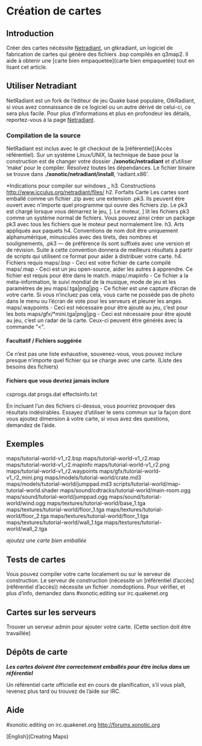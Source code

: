 Création de cartes
==================

Introduction
------------

Créer des cartes nécéssite [Netradiant](Netradiant), un gtkradiant, un logiciel de fabrication de cartes qui génère des fichiers .bsp compilés en q3map2. Il aide à obtenir une [carte bien empaquetée](carte bien empaquetée) tout en lisant cet article.

Utiliser Netradiant
-------------------

NetRadiant est un fork de l’éditeur de jeu Quake basé populaire, GtkRadiant, si vous avez connaissance de ce logiciel ou un autre dérivé de celui-ci, ce sera plus facile.
Pour plus d’informations et plus en profondeur les détails, reportez-vous à la page [Netradiant](Netradiant).

### Compilation de la source

NetRadiant est inclus avec le git checkout de la [référentiel](Accès référentiel). Sur un système Linux/UNIX, la technique de base pour la construction est de changer votre dossier **./xonotic/netradiant** et d’utiliser ‘make’ pour le compiler. Résolvez toutes les dépendances. Le fichier binaire se trouve dans **./xonotic/netradiant/install**, ‘radiant.x86’.

*Indications pour compiler sur windows \_
h3. Constructions
http://www.icculus.org/netradiant/files/
h2. Forfaits Carte
Les cartes sont emballé comme un fichier .zip avec une extension .pk3. Ils peuvent être ouvert avec n’importe quel programme qui ouvre des fichiers zip. Le pk3 est chargé lorsque vous démarrez le jeu, ]. Le moteur, ] lit les fichiers pk3 comme un système normal de fichiers. Vous pouvez ainsi créer un package pk3 avec tous les fichiers que le moteur peut normalement lire.
h3. Arts appliqués aux paquets
h4. Conventions de nom
<mapname> doit être uniquement alphanumérique, minuscules avec des tirets, des nombres et soulignements, .pk3 — de préférence ils sont suffixés avec une version et de révision. Suite à cette convention donnera de meilleurs résultats à partir de scripts qui utilisent ce format pour aider à distribuer votre carte.
h4. Fichiers requis
maps/<mapname>.bsp - Ceci est votre fichier de carte compilé
maps/<mapname>.map - Ceci est un jeu open-source, aider les autres à apprendre. Ce fichier est requis pour être dans le match.
maps/<mapname>.mapinfo - Ce fichier a la méta-information, le suivi mondial de la musique, mode de jeu et les paramètres de jeu
maps/<mapname>.tga|png|jpg - Ce fichier est une capture d’écran de votre carte. Si vous n’incluez pas cela, vous carte ne possède pas de photo dans le menu ou l’écran de vote pour les serveurs et pleurer les anges.
maps/<mapname>.waypoints - Ceci est nécessaire pour être ajouté au jeu, c’est pour les bots
maps/gfx/<mapname>*mini.tga|png|jpg - Ceci est nécessaire pour être ajouté au jeu, c’est un radar de la carte. Ceux-ci peuvent être générés avec la commande “\<”.

#### Facultatif / Fichiers suggérée

Ce n’est pas une liste exhaustive, souvenez-vous, vous pouvez inclure presque n’importe quel fichier qui se charge avec une carte. (Liste des besoins des fichiers)

#### Fichiers que vous devriez jamais inclure

csprogs.dat
progs.dat
effectsinfo.txt

En incluant l’un des fichiers ci-dessus, vous pourriez provoquer des résultats indésirables. Essayez d’utiliser le sens commun sur la façon dont vous ajoutez dimension à votre carte, si vous avez des questions, demandez de l’aide.

Exemples
--------

maps/tutorial-world-v1\_r2.bsp
maps/tutorial-world-v1\_r2.map
maps/tutorial-world-v1\_r2.mapinfo
maps/tutorial-world-v1\_r2.png
maps/tutorial-world-v1\_r2.waypoints
maps/gfx/tutorial-world-v1\_r2\_mini.png
maps/models/tutorial-world/crate.md3
maps/models/tutorial-world/jumppad.md3
scripts/tutorial-world/map-tutorial-world.shader
maps/sound/cdtracks/tutorial-world/main-room.ogg
maps/sound/tutorial-world/jumppad.ogg
maps/sound/tutorial-world/wind.ogg
maps/textures/tutorial-world/base\_1.tga
maps/textures/tutorial-world/floor\_1.tga
maps/textures/tutorial-world/floor\_2.tga
maps/textures/tutorial-world/floor\_1.tga
maps/textures/tutorial-world/wall\_1.tga
maps/textures/tutorial-world/wall\_2.tga

*ajoutez une carte bien emballée*

Tests de cartes
---------------

Vous pouvez compiler votre carte localement ou sur le serveur de construction. Le serveur de construction (nécessite un [référentiel d’accès](référentiel d’accès)) nécessite un fichier <nomdecarte>.nomdoptions. Pour vérifier, et plus d’info, demandez dans \#xonotic.editing sur irc.quakenet.org

Cartes sur les serveurs
-----------------------

Trouver un serveur admin pour ajouter votre carte. (Cette section doit être travaillée)

Dépôts de carte
---------------

***Les cartes doivent être correctement emballés pour être inclus dans un référentiel***

Un référentiel carte officielle est en cours de planification, s’il vous plaît, revenez plus tard ou trouvez de l’aide sur IRC.

Aide
----

\#xonotic.editing on irc.quakenet.org
http://forums.xonotic.org

[English](Creating Maps)

